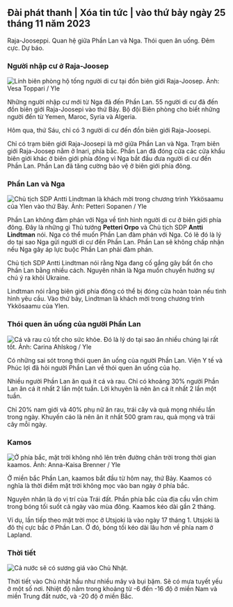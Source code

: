 ## Đài phát thanh \| Xóa tin tức \| vào thứ bảy ngày 25 tháng 11 năm 2023

Raja-Jooseppi. Quan hệ giữa Phần Lan và Nga. Thói quen ăn uống. Đêm cực. Dự báo.

### Người nhập cư ở Raja-Joosep

![Lính biên phòng hộ tống người di cư tại đồn biên giới Raja-Joosep. Ảnh: Vesa Toppari / Yle](https://images.cdn.yle.fi/image/upload/c_crop,h_2485,w_4434,x_0,y_0/ar_1.7777777777777777,c_fill,g_faces,h_675,w_1200/dpr_1.0/q_auto:eco/f_auto/fl_lossy/v1700923049/39-12066516562050c25bf5)

Những người nhập cư mới từ Nga đã đến Phần Lan. 55 người di cư đã đến đồn biên giới Raja-Joosepi vào thứ Bảy. Bộ đội Biên phòng cho biết những người đến từ Yemen, Maroc, Syria và Algeria.

Hôm qua, thứ Sáu, chỉ có 3 người di cư đến đồn biên giới Raja-Joosepi.

Chỉ có trạm biên giới Raja-Joosepi là mở giữa Phần Lan và Nga. Trạm biên giới Raja-Joosep nằm ở Inari, phía bắc. Phần Lan đã đóng cửa các cửa khẩu biên giới khác ở biên giới phía đông vì Nga bắt đầu đưa người di cư đến Phần Lan. Phần Lan đã tăng cường bảo vệ ở biên giới phía đông.

### Phần Lan và Nga

![Chủ tịch SDP Antti Lindtman là khách mời trong chương trình Ykkösaamu của Ylen vào thứ Bảy. Ảnh: Petteri Sopanen / Yle](https://images.cdn.yle.fi/image/upload/c_crop,h_2246,w_3994,x_0,y_219/ar_1.7777777777777777,c_fill,g_faces,h_675,w_1200/dpr_1.0/q_auto:eco/f_auto/fl_lossy/v1700900444/39-12065056561addd4a0a6)

Phần Lan không đàm phán với Nga về tình hình người di cư ở biên giới phía đông. Đây là những gì Thủ tướng **Petteri Orpo** và Chủ tịch SDP **Antti Lindtman** nói. Nga có thể muốn Phần Lan đàm phán với Nga. Có lẽ đó là lý do tại sao Nga gửi người di cư đến Phần Lan. Phần Lan sẽ không chấp nhận nếu Nga gây áp lực buộc Phần Lan phải đàm phán.

Chủ tịch SDP Antti Lindtman nói rằng Nga đang cố gắng gây bất ổn cho Phần Lan bằng nhiều cách. Nguyên nhân là Nga muốn chuyển hướng sự chú ý ra khỏi Ukraine.

Lindtman nói rằng biên giới phía đông có thể bị đóng cửa hoàn toàn nếu tình hình yêu cầu. Vào thứ bảy, Lindtman là khách mời trong chương trình Ykkösaamu của Ylen.

### Thói quen ăn uống của người Phần Lan

![Cá và rau củ tốt cho sức khỏe. Đó là lý do tại sao ăn nhiều chúng lại rất tốt. Ảnh: Carina Ahlskog / Yle](https://images.cdn.yle.fi/image/upload/c_crop,h_2495,w_4437,x_987,y_765/ar_1.7777777777777777,c_fill,g_faces,h_675,w_1200/dpr_1.0/q_auto:eco/f_auto/fl_lossy/v1693405582/39-116488464ef488e5f9cd)

Có những sai sót trong thói quen ăn uống của người Phần Lan. Viện Y tế và Phúc lợi đã hỏi người Phần Lan về thói quen ăn uống của họ.

Nhiều người Phần Lan ăn quá ít cá và rau. Chỉ có khoảng 30% người Phần Lan ăn cá ít nhất 2 lần một tuần. Lời khuyên là nên ăn cá ít nhất 2 lần một tuần.

Chỉ 20% nam giới và 40% phụ nữ ăn rau, trái cây và quả mọng nhiều lần trong ngày. Khuyến cáo là nên ăn ít nhất 500 gram rau, quả mọng và trái cây mỗi ngày.

### Kamos

![Ở phía bắc, mặt trời không nhô lên trên đường chân trời trong thời gian kaamos. Ảnh: Anna-Kaisa Brenner / Yle](https://images.cdn.yle.fi/image/upload/c_crop,h_1944,w_3456,x_0,y_1025/ar_1.7777777777777777,c_fill,g_faces,h_675,w_1200/dpr_1.0/q_auto:eco/f_auto/fl_lossy/v1641653122/39-89980561d9a329301e9)

Ở miền bắc Phần Lan, kaamos bắt đầu từ hôm nay, thứ Bảy. Kaamos có nghĩa là thời điểm mặt trời không mọc vào ban ngày ở phía bắc.

Nguyên nhân là do vị trí của Trái đất. Phần phía bắc của địa cầu vẫn chìm trong bóng tối suốt cả ngày vào mùa đông. Kaamos kéo dài gần 2 tháng.

Ví dụ, lần tiếp theo mặt trời mọc ở Utsjoki là vào ngày 17 tháng 1. Utsjoki là đô thị cực bắc ở Phần Lan. Ở đó, bóng tối kéo dài lâu hơn về phía nam ở Lapland.

### Thời tiết

![Cả nước sẽ có sương giá vào Chủ Nhật.](https://images.cdn.yle.fi/image/upload/c_crop,h_1080,w_1919,x_0,y_0/ar_1.7777777777777777,c_fill,g_faces,h_675,w_1200/dpr_1.0/q_auto:eco/f_auto/fl_lossy/v1700928265/39-120668565621aeb49ab4)

Thời tiết vào Chủ nhật hầu như nhiều mây và bụi bặm. Sẽ có mưa tuyết yếu ở một số nơi. Nhiệt độ nằm trong khoảng từ -6 đến -16 độ ở miền Nam và miền Trung đất nước, và -20 độ ở miền Bắc.